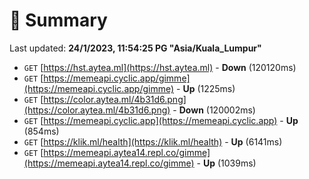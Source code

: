 # 📖 Summary
Last updated: **24/1/2023, 11:54:25 PG "Asia/Kuala_Lumpur"**

- `GET` [https://hst.aytea.ml](https://hst.aytea.ml) - **Down** (120120ms)
- `GET` [https://memeapi.cyclic.app/gimme](https://memeapi.cyclic.app/gimme) - **Up** (1225ms)
- `GET` [https://color.aytea.ml/4b31d6.png](https://color.aytea.ml/4b31d6.png) - **Down** (120002ms)
- `GET` [https://memeapi.cyclic.app](https://memeapi.cyclic.app) - **Up** (854ms)
- `GET` [https://klik.ml/health](https://klik.ml/health) - **Up** (6141ms)
- `GET` [https://memeapi.aytea14.repl.co/gimme](https://memeapi.aytea14.repl.co/gimme) - **Up** (1039ms)
